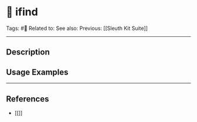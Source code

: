 # 💢 ifind
Tags: #💢
Related to: 
See also: 
Previous: [[Sleuth Kit Suite]]

---
## Description


## Usage Examples


---
## References
- [[]]